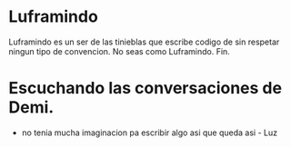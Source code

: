 # Luframindo

Luframindo es un ser de las tinieblas que escribe codigo de sin respetar ningun tipo de convencion.
No seas como Luframindo. Fin.


Escuchando las conversaciones de Demi.
=======

* no tenia mucha imaginacion pa escribir algo asi que queda asi - Luz


